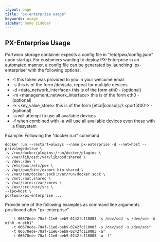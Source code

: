 ```yaml
---
layout: page
title: "px-enterprise usage"
keywords: usage
sidebar: home_sidebar
---
```


## PX-Enterprise Usage  

Portworx storage container expects a config file in "/etc/pwx/config.json" upon startup.
For customers wanting to deploy PX-Enterprise in an automated manner, a config file can be generated by launching 'px-enterprise' 
with the following options:


+ -t <token> this token was provided to you in your welcome email
+ -s <device> this is of the form /dev/sda, repeat for multiple devices
+ -d <data_network_interface> this is of the form eth0 - (optional)
+ -m <management_network_interface> this is of the form eth0 - (optional)
+ -k <key_value_store> this is of the form [etcd|consul]://<IP>:<port|4001> - (optional)
+ -a will attempt to use all available devices
+ -f when combined with -a will use all available devices even those with a filesystem

Example:
Following the "docker run" command:

```
docker run --restart=always --name px-enterprise -d --net=host --privileged=true \
-v /run/docker/plugins:/run/docker/plugins \
-v /var/lib/osd:/var/lib/osd:shared \
-v /dev:/dev \
-v /etc/pwx:/etc/pwx \
-v /opt/pwx/bin:/export_bin:shared \
-v /var/run/docker.sock:/var/run/docker.sock \
-v /mnt:/mnt:shared \
-v /var/cores:/var/cores \
-v /usr/src:/usr/src \
--ipc=host \
portworx/px-enterprise ...
```
Provide one of the following examples as command line arguments positioned after "px-enterprise"

```
   -t 06670ede-70af-11e6-beb9-0242fc110003 -s /dev/sdd -s /dev/sde -d eth0 -m eth1"
   -t 06670ede-70af-11e6-beb9-0242fc110003 -s /dev/sdd -s /dev/sde"
   -t 06670ede-70af-11e6-beb9-0242fc110003 -a" 
   -t 06670ede-70af-11e6-beb9-0242fc110003 -a -f"
```
